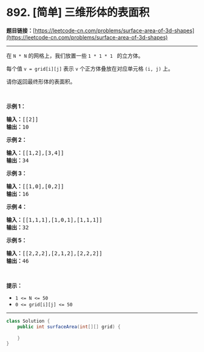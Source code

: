 # 892. [简单] 三维形体的表面积

**题目链接：**[https://leetcode-cn.com/problems/surface-area-of-3d-shapes](https://leetcode-cn.com/problems/surface-area-of-3d-shapes)

---

<div class="content__1Y2H">
 <div class="notranslate">
  <p>在&nbsp;<code>N&nbsp;*&nbsp;N</code>&nbsp;的网格上，我们放置一些&nbsp;<code>1 * 1 * 1&nbsp;</code>&nbsp;的立方体。</p> 
  <p>每个值&nbsp;<code>v = grid[i][j]</code>&nbsp;表示&nbsp;<code>v</code>&nbsp;个正方体叠放在对应单元格&nbsp;<code>(i, j)</code>&nbsp;上。</p> 
  <p>请你返回最终形体的表面积。</p> 
  <p>&nbsp;</p> 
  <ul> 
  </ul> 
  <p><strong>示例 1：</strong></p> 
  <pre class="language-text"><strong>输入：</strong>[[2]]
<strong>输出：</strong>10
</pre> 
  <p><strong>示例 2：</strong></p> 
  <pre class="language-text"><strong>输入：</strong>[[1,2],[3,4]]
<strong>输出：</strong>34
</pre> 
  <p><strong>示例 3：</strong></p> 
  <pre class="language-text"><strong>输入：</strong>[[1,0],[0,2]]
<strong>输出：</strong>16
</pre> 
  <p><strong>示例 4：</strong></p> 
  <pre class="language-text"><strong>输入：</strong>[[1,1,1],[1,0,1],[1,1,1]]
<strong>输出：</strong>32
</pre> 
  <p><strong>示例&nbsp;5：</strong></p> 
  <pre class="language-text"><strong>输入：</strong>[[2,2,2],[2,1,2],[2,2,2]]
<strong>输出：</strong>46
</pre> 
  <p>&nbsp;</p> 
  <p><strong>提示：</strong></p> 
  <ul> 
   <li><code>1 &lt;= N &lt;= 50</code></li> 
   <li><code>0 &lt;= grid[i][j] &lt;= 50</code></li> 
  </ul> 
 </div>
</div>

---

```java
class Solution {
    public int surfaceArea(int[][] grid) {
        
    }
}
```